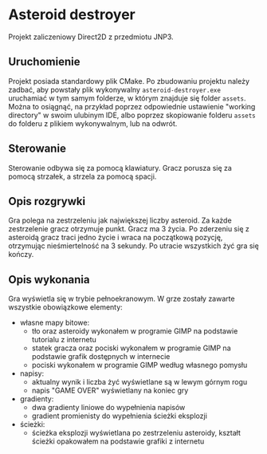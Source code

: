 # Asteroid destroyer

Projekt zaliczeniowy Direct2D z przedmiotu JNP3.

## Uruchomienie

Projekt posiada standardowy plik CMake. Po zbudowaniu projektu należy zadbać,
aby powstały plik wykonywalny `asteroid-destroyer.exe` uruchamiać w tym samym
folderze, w którym znajduje się folder `assets`. Można to osiągnąć, na przykład
poprzez odpowiednie ustawienie "working directory" w swoim ulubinym IDE, albo
poprzez skopiowanie folderu `assets` do folderu z plikiem wykonywalnym, lub na
odwrót.

## Sterowanie

Sterowanie odbywa się za pomocą klawiatury. Gracz porusza się za pomocą
strzałek, a strzela za pomocą spacji.

## Opis rozgrywki

Gra polega na zestrzeleniu jak największej liczby asteroid. Za każde
zestrzelenie gracz otrzymuje punkt. Gracz ma 3 życia. Po zderzeniu się
z asteroidą gracz traci jedno życie i wraca na początkową pozycję, otrzymując
nieśmiertelność na 3 sekundy. Po utracie wszystkich żyć gra się kończy.

## Opis wykonania

Gra wyświetla się w trybie pełnoekranowym. W grze zostały zawarte wszystkie
obowiązkowe elementy:

* własne mapy bitowe:
  - tło oraz asteroidy wykonałem w programie GIMP na podstawie tutorialu z
    internetu
  - statek gracza oraz pociski wykonałem w programie GIMP na podstawie
    grafik dostępnych w internecie
  - pociski wykonałem w programie GIMP według własnego pomysłu
* napisy:
  - aktualny wynik i liczba żyć wyświetlane są w lewym górnym rogu
  - napis "GAME OVER" wyświetlany na koniec gry
* gradienty:
  - dwa gradienty liniowe do wypełnienia napisów
  - gradient promienisty do wypełnienia ścieżki eksplozji
* ścieżki:
  - ścieżka eksplozji wyświetlana po zestrzeleniu asteroidy, kształt ścieżki
    opakowałem na podstawie grafiki z internetu
